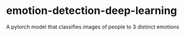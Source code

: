 # emotion-detection-deep-learning
A pytorch model that classifies images of people to 3 distinct emotions
